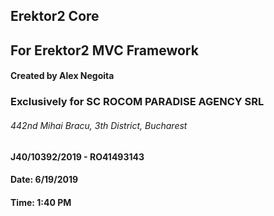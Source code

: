## Erektor2 Core
## For Erektor2 MVC Framework
#### Created by Alex Negoita
### Exclusively for SC ROCOM PARADISE AGENCY SRL
###### 442nd Mihai Bracu, 3th District, Bucharest
#### J40/10392/2019 - RO41493143
#### Date: 6/19/2019
#### Time: 1:40 PM
